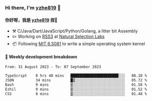 ### Hi there, I'm [yzhe819](https://github.com/yzhe819) 👋

#### 你好呀，我是 [yzhe819](https://github.com/yzhe819) 捏👋

- :hammer_and_pick: C/Java/Dart/JavaScript/Python/Golang, a litter bit Assembly
- :pencil2: Working on [RSS3](https://github.com/NaturalSelectionLabs/RSS3) at [Natural Selection Labs](https://github.com/NaturalSelectionLabs)
- 📦 Following [MIT 6.S081](https://pdos.csail.mit.edu/6.S081/2020/) to write a simple operating system kernel



#### 📝 Weekly development breakdown

<!--START_SECTION:waka-->

```txt
From: 31 August 2023 - To: 07 September 2023

TypeScript    8 hrs 48 mins   ██████████████████████░░░   88.10 %
JSON          34 mins         █▒░░░░░░░░░░░░░░░░░░░░░░░   05.72 %
Bash          9 mins          ▒░░░░░░░░░░░░░░░░░░░░░░░░   01.58 %
Ezhil         9 mins          ▒░░░░░░░░░░░░░░░░░░░░░░░░   01.52 %
CSS           8 mins          ▒░░░░░░░░░░░░░░░░░░░░░░░░   01.48 %
```

<!--END_SECTION:waka-->



